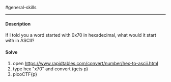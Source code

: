 #general-skills
<hr>

#### Description

If I told you a word started with 0x70 in hexadecimal, what would it start with in ASCII?

#### Solve
1. open https://www.rapidtables.com/convert/number/hex-to-ascii.html
2. type hex "x70" and convert (gets p)
3. picoCTF{p}